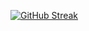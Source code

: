 <a href="https://git.io/streak-stats"><img src="https://streak-stats.demolab.com?user=agustinmarquez05" alt="GitHub Streak" /></a>
